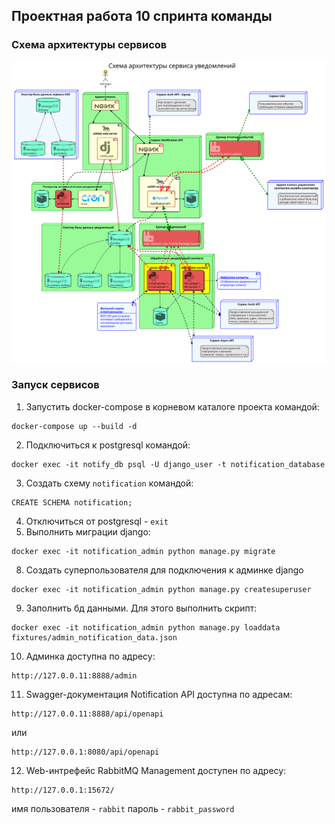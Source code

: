 ## Проектная работа 10 спринта команды

### Схема архитектуры сервисов
![Схема архитектуры сервиса нотификации](./architecture/service_architecture.svg)

### Запуск сервисов

1. Запустить docker-compose в корневом каталоге проекта командой:
```shell
docker-compose up --build -d
```
2. Подключиться к postgresql командой:
```shell
docker exec -it notify_db psql -U django_user -t notification_database
```
3. Создать схему `notification` командой:
```postgresql
CREATE SCHEMA notification;
```
4. Отключиться от postgresql - `exit`
7. Выполнить миграции django:
```shell
docker exec -it notification_admin python manage.py migrate
```
8. Создать суперпользователя для подключения к админке django
```shell
docker exec -it notification_admin python manage.py createsuperuser
```
9. Заполнить бд данными. Для этого выполнить скрипт:
```shell
docker exec -it notification_admin python manage.py loaddata fixtures/admin_notification_data.json
```
10. Админка доступна по адресу: 
```http request
http://127.0.0.11:8888/admin
```
11. Swagger-документация Notification API доступна по адресам:
```http request
http://127.0.0.11:8888/api/openapi
```
или
```http request
http://127.0.0.1:8080/api/openapi
```
12. Web-интрефейс RabbitMQ Management доступен по адресу:
```http request
http://127.0.0.1:15672/
```
имя пользователя - `rabbit`
пароль - `rabbit_password`



